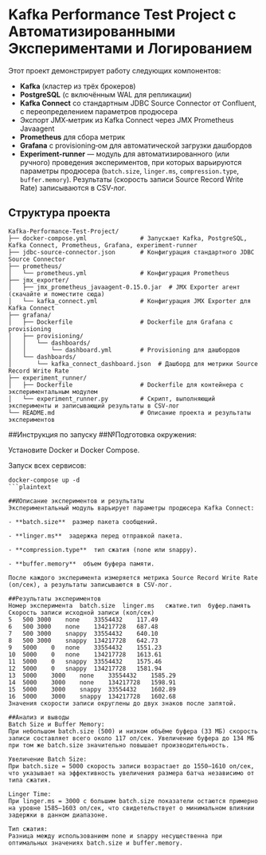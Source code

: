 # Kafka Performance Test Project с Автоматизированными Экспериментами и Логированием

Этот проект демонстрирует работу следующих компонентов:
- **Kafka** (кластер из трёх брокеров)
- **PostgreSQL** (с включённым WAL для репликации)
- **Kafka Connect** со стандартным JDBC Source Connector от Confluent, с переопределением параметров продюсера
- Экспорт JMX‑метрик из Kafka Connect через JMX Prometheus Javaagent
- **Prometheus** для сбора метрик
- **Grafana** с provisioning‑ом для автоматической загрузки дашбордов
- **Experiment-runner** — модуль для автоматизированного (или ручного) проведения экспериментов, при которых варьируются параметры продюсера (`batch.size`, `linger.ms`, `compression.type`, `buffer.memory`). Результаты (скорость записи Source Record Write Rate) записываются в CSV‑лог.

## Структура проекта

```plaintext
Kafka-Performance-Test-Project/
├── docker-compose.yml               # Запускает Kafka, PostgreSQL, Kafka Connect, Prometheus, Grafana, experiment-runner
├── jdbc-source-connector.json       # Конфигурация стандартного JDBC Source Connector
├── prometheus/
│   └── prometheus.yml               # Конфигурация Prometheus
├── jmx_exporter/
│   ├── jmx_prometheus_javaagent-0.15.0.jar  # JMX Exporter агент (скачайте и поместите сюда)
│   └── kafka_connect.yml            # Конфигурация JMX Exporter для Kafka Connect
├── grafana/
│   ├── Dockerfile                   # Dockerfile для Grafana с provisioning
│   ├── provisioning/
│   │   └── dashboards/
│   │       └── dashboard.yml        # Provisioning для дашбордов
│   └── dashboards/
│       └── kafka_connect_dashboard.json  # Дашборд для метрики Source Record Write Rate
├── experiment_runner/
│   ├── Dockerfile                   # Dockerfile для контейнера с экспериментальным модулем
│   └── experiment_runner.py         # Скрипт, выполняющий эксперименты и записывающий результаты в CSV‑лог
└── README.md                        # Описание проекта и результаты экспериментов
```

##Инструкция по запуску
##№Подготовка окружения:

Установите Docker и Docker Compose.


Запуск всех сервисов:
```plaintext
docker-compose up -d
```plaintext

##ИОписание экспериментов и результаты
Экспериментальный модуль варьирует параметры продюсера Kafka Connect:

- **batch.size**  размер пакета сообщений.

- **linger.ms**  задержка перед отправкой пакета.

- **compression.type**  тип сжатия (none или snappy).

- **buffer.memory**  объем буфера памяти.

После каждого эксперимента измеряется метрика Source Record Write Rate (оп/сек), а результаты записываются в CSV‑лог.

##Результаты экспериментов
Номер эксперимента	batch.size	linger.ms	сжатие.тип	буфер.память	Скорость записи исходной записи (коп/сек)
5	500	3000	none	33554432	117.49
6	500	3000	none	134217728	687.48
7	500	3000	snappy	33554432	640.10
8	500	3000	snappy	134217728	642.73
9	5000	0	none	33554432	1551.23
10	5000	0	none	134217728	1613.61
11	5000	0	snappy	33554432	1575.46
12	5000	0	snappy	134217728	1581.94
13	5000	3000	none	33554432	1585.29
14	5000	3000	none	134217728	1598.91
15	5000	3000	snappy	33554432	1602.89
16	5000	3000	snappy	134217728	1602.68
Значения скорости записи округлены до двух знаков после запятой.

##Анализ и выводы
Batch Size и Buffer Memory:
При небольшом batch.size (500) и низком объёме буфера (33 МБ) скорость записи составляет всего около 117 оп/сек. Увеличение буфера до 134 МБ при том же batch.size значительно повышает производительность.

Увеличение Batch Size:
При batch.size = 5000 скорость записи возрастает до 1550–1610 оп/сек, что указывает на эффективность увеличения размера батча независимо от типа сжатия.

Linger Time:
При linger.ms = 3000 с большим batch.size показатели остаются примерно на уровне 1585–1603 оп/сек, что свидетельствует о минимальном влиянии задержки в данном диапазоне.

Тип сжатия:
Разница между использованием none и snappy несущественна при оптимальных значениях batch.size и buffer.memory.

